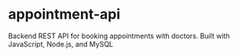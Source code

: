# appointment-api
Backend REST API for booking appointments with doctors. Built with JavaScript, Node.js, and MySQL
